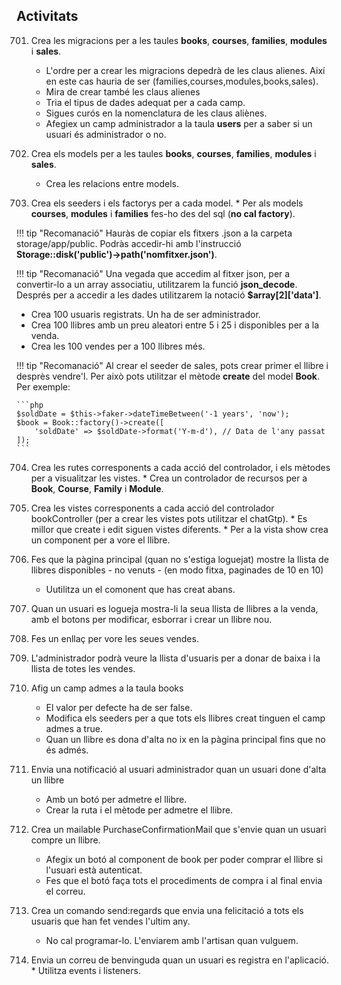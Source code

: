 ## Activitats 


701. Crea les migracions per a les taules **books**, **courses**, **families**, **modules** i **sales**. 
     * L'ordre per a crear les migracions depedrà de les claus alienes. Així en este cas hauria de ser (families,courses,modules,books,sales).
     * Mira de crear també les claus alienes
     * Tria el tipus de dades adequat per a cada camp.
     * Sigues curós en la nomenclatura de les claus aliènes.
     * Afegiex un camp administrador a la taula **users** per a saber si un usuari és administrador o no.

702. Crea els models per a les taules **books**, **courses**, **families**, **modules** i **sales**. 
     * Crea les relacions entre models.

703. Crea els seeders i els factorys per a cada model.
    * Per als models **courses**, **modules** i **families** fes-ho des del sql (**no cal factory**).

!!! tip "Recomanació"
        Hauràs de copiar els fitxers .json a la carpeta storage/app/public. Podràs accedir-hi amb l'instrucció **Storage::disk('public')->path('nomfitxer.json')**.

!!! tip "Recomanació"
        Una vegada que accedim al fitxer json, per a convertir-lo a un array associatiu, utilitzarem la funció **json_decode**. Després per a accedir a les dades utilitzarem la notació **$array[2]['data']**.


* Crea 100 usuaris registrats. Un ha de ser administrador.
* Crea 100 llibres amb un preu aleatori entre 5 i 25 i disponibles per a la venda.
* Crea les 100 vendes per a 100 llibres més.

!!! tip "Recomanació"
    Al crear el seeder de sales, pots crear primer el llibre i desprès vendre'l. Per això pots utilitzar el mètode **create** del model **Book**. Per exemple:
    
    ```php
    $soldDate = $this->faker->dateTimeBetween('-1 years', 'now');
    $book = Book::factory()->create([
        'soldDate' => $soldDate->format('Y-m-d'), // Data de l'any passat
    ]);
    ```

704. Crea les rutes corresponents a cada acció del controlador, i els mètodes per a visualitzar les vistes. 
    * Crea un controlador de recursos per a **Book**, **Course**,  **Family** i **Module**.
705. Crea les vistes corresponents a cada acció del controlador bookController (per a crear les vistes pots utilitzar el chatGtp).
    * Es millor que create i edit siguen vistes diferents.
    * Per a la vista show crea un component per a vore el llibre.
     <x-book-card book="{{$book->id}}" />
706. Fes que la pàgina principal (quan no s'estiga loguejat) mostre la llista de llibres disponibles - no venuts - (en modo fitxa, paginades de 10 en 10) 
     * Uutilitza un el comonent que has creat abans.
707. Quan un usuari es logueja mostra-li la seua llista de llibres a la venda, amb el botons per modificar, esborrar i crear un llibre nou.
708. Fes un enllaç per vore les seues vendes.
709. L'administrador podrà veure la llista d'usuaris per a donar de baixa i la llista de totes les vendes.

720. Afig un camp admes a la taula books
     * El valor per defecte ha de ser false.
     * Modifica els seeders per a que tots els llibres creat tinguen el camp admes a true.
     * Quan un llibre es dona d'alta no ix en la pàgina principal fins que no és admés.
721. Envia una notificació al usuari administrador quan un usuari done d'alta un llibre
     * Amb un botó per admetre el llibre.
     * Crear la ruta i el mètode per admetre el llibre.
722. Crea un mailable PurchaseConfirmationMail que s'envie quan un usuari compre un llibre.
     * Afegix un botó al component de book per poder comprar el llibre si l'usuari està autenticat.
     * Fes que el botó faça tots el procediments de compra i al final envia el correu.
   
723. Crea un comando send:regards que envia una felicitació a tots els usuaris que han fet vendes l'ultim any.
     * No cal programar-lo. L'enviarem amb l'artisan quan vulguem.

724. Envia un correu de benvinguda quan un usuari es registra en l'aplicació.
    * Utilitza events i listeners.